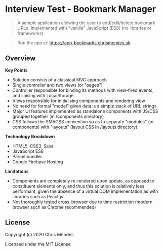 # Interview Test - Bookmark Manager

  > A sample application allowing the user to add/edit/delete bookmark URLs. Implemented with "vanilla" JavaScript (ES6) (no libraries or frameworks)

  > Run the app at: https://app-bookmarks.chrismendes.uk

## Overview

**Key Points**

* Solution consists of a classical MVC approach
* Single controller and two views (or "pages")
* Controller responsible for binding its methods with view-fired events, and liaising with LocalStorage
* Views responsible for initialising components and rendering view
* No need for formal "model" given data is a simple stack of URL strings
* Major UI features implemented as standalone components with JS/CSS grouped together (in /components directory)
* CSS follows the SMACSS convention so as to separate "modules" (or components) with "layouts" (layout CSS in /layouts directory)

**Technology Breakdown**

* HTML5, CSS3, Sass
* JavaScript ES6
* Parcel bundler
* Google Firebase Hosting

**Limitations**

* Components are completely re-rendered upon update, as opposed to constituent elements only, and thus this solution is relatively less performant, given the absence of a virtual DOM implementation as with libraries such as React.js
* Not thoroughly tested cross-browser due to time restriction (modern browser such as Chrome recommended)

## License

Copyright (c) 2020 Chris Mendes

Licensed under the MIT License
